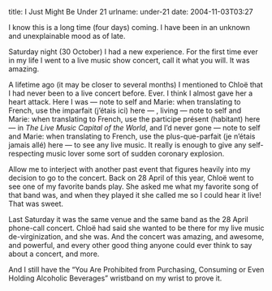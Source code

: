 title: I Just Might Be Under 21
urlname: under-21
date: 2004-11-03T03:27

I know this is a long time (four days) coming. I have been in an unknown and unexplainable mood as of late.

Saturday night (30 October) I had a new experience. For the first time ever in my life I went to a live music show concert, call it what you will. It was amazing.

A lifetime ago (it may be closer to several months) I mentioned to Chloë that I had never been to a live concert before. Ever. I think I almost gave her a heart attack. Here I was &mdash; note to self and Marie: when translating to French, use the imparfait (j&#x02bc;étais ici) here &mdash; , living &mdash; note to self and Marie: when translating to French, use the participe présent (habitant) here &mdash; in _The Live Music Capital of the World_, and I&#x02bc;d never gone &mdash; note to self and Marie: when translating to French, use the plus-que-parfait (je n&#x02bc;étais jamais allé) here &mdash; to see any live music. It really is enough to give any self-respecting music lover some sort of sudden coronary explosion.

Allow me to interject with another past event that figures heavily into my decision to go to the concert. Back on 28 April of this year, Chloë went to see one of my favorite bands play. She asked me what my favorite song of that band was, and when they played it she called me so I could hear it live! That was sweet.

Last Saturday it was the same venue and the same band as the 28 April phone-call concert. Chloë had said she wanted to be there for my live music de-virginization, and she was. And the concert was amazing, and awesome, and powerful, and every other good thing anyone could ever think to say about a concert, and more.

And I still have the &ldquo;You Are Prohibited from Purchasing, Consuming or Even Holding Alcoholic Beverages&rdquo; wristband on my wrist to prove it.